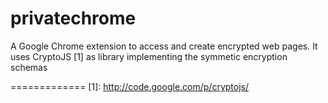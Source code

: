 privatechrome
=============

A Google Chrome extension to access and create encrypted web pages.
It uses CryptoJS [1] as library implementing the symmetic encryption schemas



=============
[1]: http://code.google.com/p/cryptojs/
